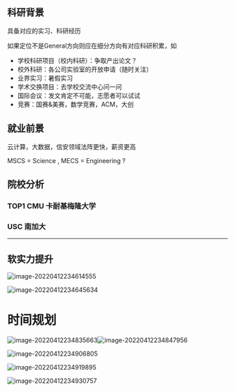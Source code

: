 ## 科研背景

具备对应的实习、科研经历

如果定位不是General方向则应在细分方向有对应科研积累，如

- 学校科研项目（校内科研）：争取产出论文？
- 校外科研：各公司实验室的开放申请（随时关注）
- 业界实习：暑假实习
- 学术交换项目：去学校交流中心问一问
- 国际会议：发文肯定不可能，志愿者可以试试
- 竞赛：国赛&美赛，数学竞赛，ACM，大创

## 就业前景

云计算，大数据，信安领域法阵更快，薪资更高

MSCS = Science , MECS = Engineering ?

## 院校分析

###  TOP1 CMU 卡耐基梅隆大学

### USC 南加大

---

## 软实力提升

![image-20220412234614555](C:/Users/kirito/AppData/Roaming/Typora/typora-user-images/image-20220412234614555.png)

![image-20220412234645634](C:/Users/kirito/AppData/Roaming/Typora/typora-user-images/image-20220412234645634.png)

# 时间规划

![image-20220412234835663](C:/Users/kirito/AppData/Roaming/Typora/typora-user-images/image-20220412234835663.png)![image-20220412234847956](C:/Users/kirito/AppData/Roaming/Typora/typora-user-images/image-20220412234847956.png)

![image-20220412234906805](C:/Users/kirito/AppData/Roaming/Typora/typora-user-images/image-20220412234906805.png)

![image-20220412234919895](C:/Users/kirito/AppData/Roaming/Typora/typora-user-images/image-20220412234919895.png)

![image-20220412234930757](C:/Users/kirito/AppData/Roaming/Typora/typora-user-images/image-20220412234930757.png)